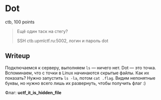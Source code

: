 # Dot
ctb, 100 points

> Ещё один таск на стегу?
> 
> SSH ctb.upmlctf.ru:5002, логин и пароль dot

## Writeup

Подключаемся к серверу, выполняем `ls` — ничего нет.
Dot — это точка. Вспоминаем, что с точки в Linux начинаются скрытые файлы.
Как их показать? Нужно запустить `ls -la`, потом `cat .flag`.
Видим непонятные буквы, но нужно всего лишь их развернуть, чтобы получить флаг :)

Флаг: **uctf_it_is_hidden_file**